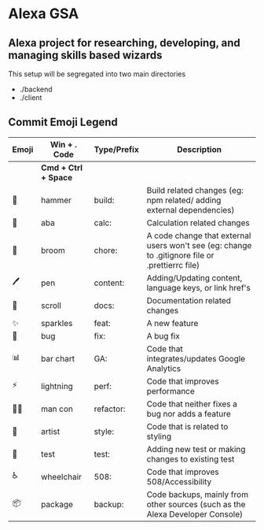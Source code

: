 # Alexa GSA
## Alexa project for researching, developing, and managing skills based wizards

This setup will be segregated into two main directories
- ./backend
- ./client

## Commit Emoji Legend
| Emoji | Win + . Code | Type/Prefix | Description |
| ----- | ------------ | ----------- | ----------- |
|       | **Cmd + Ctrl + Space** |  |  |
| 🔨 | hammer | build: | Build related changes (eg: npm related/ adding external dependencies) |
|  🧮 | aba | calc: | Calculation related changes |
|  🧹 | broom | chore: | A code change that external users won't see (eg: change to .gitignore file or .prettierrc file) |
|  🖊️ | pen | content: | Adding/Updating content, language keys, or link href's |
|  📜 | scroll | docs: | Documentation related changes |
|  ✨ | sparkles | feat: | A new feature |
|  🐛 | bug | fix: | A bug fix |
|  📊 | bar chart | GA: | Code that integrates/updates Google Analytics |
|  ⚡️ | lightning | perf: | Code that improves performance |
|  👷‍♂️ | man con | refactor: | Code that neither fixes a bug nor adds a feature |
|  🎨 | artist | style: | Code that is related to styling |
|  🧪 | test | test: | Adding new test or making changes to existing test |
|  ♿️ | wheelchair | 508: | Code that improves 508/Accessibility |
|  📦 | package | backup: | Code backups, mainly from other sources (such as the Alexa Developer Console) |
